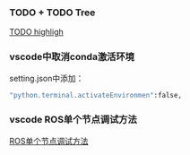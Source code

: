 ###  TODO + TODO Tree

[TODO highligh](https://blog.csdn.net/weixin_42268975/article/details/106021808)

### vscode中取消conda激活环境
setting.json中添加：
```bash
"python.terminal.activateEnvironmen":false,
```
### vscode ROS单个节点调试方法
[ROS单个节点调试方法](https://blog.csdn.net/weixin_42098782/article/details/109265910?spm=1001.2101.3001.6661.1&utm_medium=distribute.pc_relevant_t0.none-task-blog-2%7Edefault%7ECTRLIST%7Edefault-1-109265910-blog-123603717.pc_relevant_multi_platform_whitelistv1&depth_1-utm_source=distribute.pc_relevant_t0.none-task-blog-2%7Edefault%7ECTRLIST%7Edefault-1-109265910-blog-123603717.pc_relevant_multi_platform_whitelistv1)
